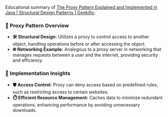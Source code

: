 Educational summary of [The Proxy Pattern Explained and Implemented in Java | Structural Design Patterns | Geekific](https://youtu.be/TS5i-uPXLs8):

### **🔗 Proxy Pattern Overview**
- **🛠️ Structural Design:** Utilizes a proxy to control access to another object, handling operations before or after accessing the object.
- **🌐 Networking Example:** Analogous to a proxy server in networking that manages requests between a user and the internet, providing security and efficiency.

### **🔧 Implementation Insights**
- **🛡️ Access Control:** Proxy can deny access based on predefined rules, such as restricting access to certain websites.
- **⏱️ Efficient Resource Management:** Caches data to minimize redundant operations, enhancing performance by avoiding unnecessary downloads.
